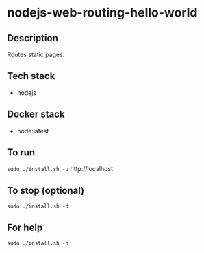 # nodejs-web-routing-hello-world

## Description
Routes static pages.

## Tech stack
- nodejs

## Docker stack
- node:latest

## To run
`sudo ./install.sh -u`
http://localhost

## To stop (optional)
`sudo ./install.sh -d`

## For help
`sudo ./install.sh -h`
